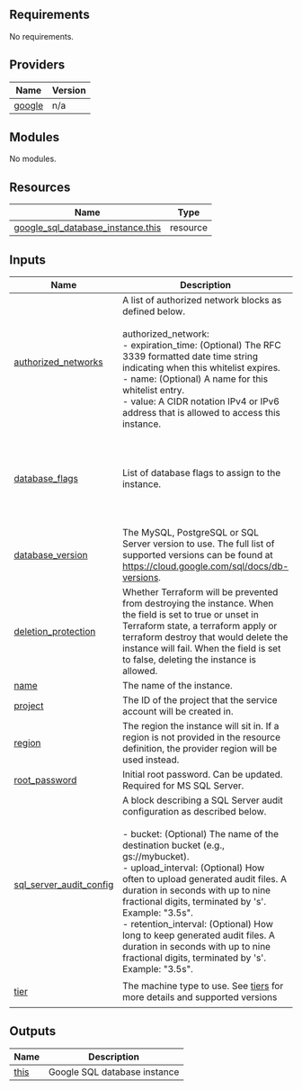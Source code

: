 <!-- BEGIN_TF_DOCS -->
## Requirements

No requirements.

## Providers

| Name | Version |
|------|---------|
| <a name="provider_google"></a> [google](#provider\_google) | n/a |

## Modules

No modules.

## Resources

| Name | Type |
|------|------|
| [google_sql_database_instance.this](https://registry.terraform.io/providers/hashicorp/google/latest/docs/resources/sql_database_instance) | resource |

## Inputs

| Name | Description | Type | Default | Required |
|------|-------------|------|---------|:--------:|
| <a name="input_authorized_networks"></a> [authorized\_networks](#input\_authorized\_networks) | A list of authorized network blocks as defined below.<br><br>  authorized\_network:<br>  - expiration\_time: (Optional) The RFC 3339 formatted date time string indicating when this whitelist expires.<br>  - name: (Optional) A name for this whitelist entry.<br>  - value: A CIDR notation IPv4 or IPv6 address that is allowed to access this instance. | <pre>list(<br>    object(<br>      {<br>        expiration_time = optional(string)<br>        name            = optional(string)<br>        value           = string<br>      }<br>    )<br>  )</pre> | `null` | no |
| <a name="input_database_flags"></a> [database\_flags](#input\_database\_flags) | List of database flags to assign to the instance. | <pre>list(<br>    object(<br>      {<br>        name  = string<br>        value = string<br>      }<br>    )<br>  )</pre> | `null` | no |
| <a name="input_database_version"></a> [database\_version](#input\_database\_version) | The MySQL, PostgreSQL or SQL Server version to use. The full list of supported versions can be found at https://cloud.google.com/sql/docs/db-versions. | `string` | n/a | yes |
| <a name="input_deletion_protection"></a> [deletion\_protection](#input\_deletion\_protection) | Whether Terraform will be prevented from destroying the instance. When the field is set to true or unset in Terraform state, a terraform apply or terraform destroy that would delete the instance will fail. When the field is set to false, deleting the instance is allowed. | `bool` | `false` | no |
| <a name="input_name"></a> [name](#input\_name) | The name of the instance. | `string` | n/a | yes |
| <a name="input_project"></a> [project](#input\_project) | The ID of the project that the service account will be created in. | `string` | `null` | no |
| <a name="input_region"></a> [region](#input\_region) | The region the instance will sit in. If a region is not provided in the resource definition, the provider region will be used instead. | `string` | `null` | no |
| <a name="input_root_password"></a> [root\_password](#input\_root\_password) | Initial root password. Can be updated. Required for MS SQL Server. | `string` | `null` | no |
| <a name="input_sql_server_audit_config"></a> [sql\_server\_audit\_config](#input\_sql\_server\_audit\_config) | A block describing a SQL Server audit configuration as described below.<br><br>  - bucket: (Optional) The name of the destination bucket (e.g., gs://mybucket).<br>  - upload\_interval: (Optional) How often to upload generated audit files. A duration in seconds with up to nine fractional digits, terminated by 's'. Example: "3.5s".<br>  - retention\_interval: (Optional) How long to keep generated audit files. A duration in seconds with up to nine fractional digits, terminated by 's'. Example: "3.5s". | <pre>object({<br>    bucket             = optional(string)<br>    upload_interval    = optional(string)<br>    retention_interval = optional(string)<br>  })</pre> | `null` | no |
| <a name="input_tier"></a> [tier](#input\_tier) | The machine type to use. See [tiers](https://cloud.google.com/sql/docs/mysql/admin-api/rest/v1beta4/tiers) for more details and supported versions | `string` | `"db-f1-micro"` | no |

## Outputs

| Name | Description |
|------|-------------|
| <a name="output_this"></a> [this](#output\_this) | Google SQL database instance |
<!-- END_TF_DOCS -->